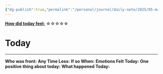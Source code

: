 ```yaml
---
{"dg-publish":true,"permalink":"/personal/journal/daily-note/2025/05-may/2025-05-04/","tags":["daily"]}
---
```


**<u>How did today feel:</u>** ☆☆☆☆☆


# Today
---
**Who was front:** 
**Any Time Loss:**
	**If so When:**
**Emotions Felt Today:**
**One positive thing about today:**
**What happened Today:**